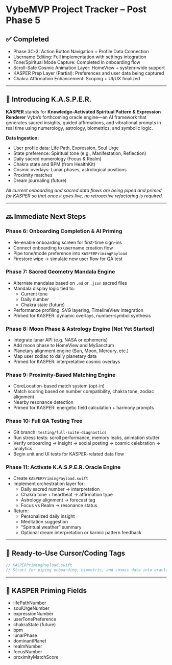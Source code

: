 # VybeMVP Project Tracker – Post Phase 5

## ✅ Completed
- Phase 3C-3: Action Button Navigation + Profile Data Connection
- Username Editing: Full implementation with settings integration
- Tone/Spiritual Mode Capture: Completed in onboarding flow
- Scroll-Safe Cosmic Animation Layer: HomeView + system-wide support
- KASPER Prep Layer (Partial): Preferences and user data being captured
- Chakra Affirmation Enhancement: Scoping + UI/UX finalized

---

## 🌌 Introducing K.A.S.P.E.R.

**KASPER** stands for **Knowledge‑Activated Spiritual Pattern & Expression Renderer**
Vybe’s forthcoming oracle engine—an AI framework that generates sacred insights, guided affirmations, and vibrational prompts in real time using numerology, astrology, biometrics, and symbolic logic.

**Data Ingestion:**
- User profile data: Life Path, Expression, Soul Urge
- State preference: Spiritual tone (e.g., Manifestation, Reflection)
- Daily sacred numerology (Focus & Realm)
- Chakra state and BPM (from HealthKit)
- Cosmic overlays: Lunar phases, astrological positions
- Proximity matches
- Dream journaling (future)

_All current onboarding and sacred data flows are being piped and primed for KASPER so that once it goes live, no retroactive refactoring is required._

---

## 🔜 Immediate Next Steps

### Phase 6: Onboarding Completion & AI Priming
- Re-enable onboarding screen for first-time sign-ins
- Connect onboarding to username creation flow
- Pipe tone/mode preference into `KASPERPrimingPayload`
- Firestore wipe → simulate new user flow for QA test

### Phase 7: Sacred Geometry Mandala Engine
- Alternate mandalas based on `.md` or `.json` sacred files
- Mandala display logic tied to:
  - Current tone
  - Daily number
  - Chakra state (future)
- Performance profiling: SVG layering, TimelineView integration
- Primed for KASPER: dynamic overlays, number-symbol synthesis

### Phase 8: Moon Phase & Astrology Engine [Not Yet Started]
- Integrate lunar API (e.g. NASA or ephemeris)
- Add moon phase to HomeView and MySanctum
- Planetary alignment engine (Sun, Moon, Mercury, etc.)
- Map user zodiac to daily planetary data
- Primed for KASPER: interpretative cosmic overlays

### Phase 9: Proximity-Based Matching Engine
- CoreLocation-based match system (opt-in)
- Match scoring based on number compatibility, chakra tone, zodiac alignment
- Nearby resonance detection
- Primed for KASPER: energetic field calculation + harmony prompts

### Phase 10: Full QA Testing Tree
- Git branch: `testing/full-suite-diagnostics`
- Run stress tests: scroll performance, memory leaks, animation stutter
- Verify onboarding → insight → social posting → cosmic celebration → analytics
- Begin unit and UI tests for KASPER-related data flow

### Phase 11: Activate K.A.S.P.E.R. Oracle Engine
- Create `KASPERPrimingPayload.swift`
- Implement orchestration layer for:
  - Daily sacred number → interpretation
  - Chakra tone + heartbeat → affirmation type
  - Astrology alignment → forecast tag
  - Focus vs Realm → resonance status
- Return:
  - Personalized daily insight
  - Meditation suggestion
  - “Spiritual weather” summary
  - Optional dream interpretation or karmic pattern feedback

---

## 🔧 Ready‑to‑Use Cursor/Coding Tags

```swift
// KASPERPrimingPayload.swift
// Struct for piping onboarding, biometric, and cosmic data into oracle engine
```

---

## 🎯 KASPER Priming Fields
- lifePathNumber
- soulUrgeNumber
- expressionNumber
- userTonePreference
- chakraState (future)
- bpm
- lunarPhase
- dominantPlanet
- realmNumber
- focusNumber
- proximityMatchScore
